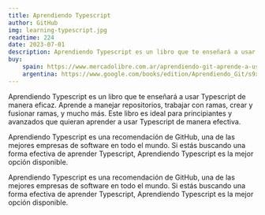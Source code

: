 ```yaml
---
title: Aprendiendo Typescript
author: GitHub
img: learning-typescript.jpg
readtime: 224
date: 2023-07-01
description: Aprendiendo Typescript es un libro que te enseñará a usar Typescript de manera eficaz.
buy: 
    spain: https://www.mercadolibre.com.ar/aprendiendo-git-aprende-a-usar-git-de-manera-eficaz-9791210130001
    argentina: https://www.google.com/books/edition/Aprendiendo_Git/s9xPAAAAMAAJ?hl=es&gbpv=0&dq=Aprendiendo+Git&pg=PP1&printsec=frontcover
---
```

Aprendiendo Typescript es un libro que te enseñará a usar Typescript de manera eficaz. Aprende a manejar repositorios, trabajar con ramas, crear y fusionar ramas, y mucho más. Este libro es ideal para principiantes y avanzados que quieran aprender a usar Typescript de manera efectiva.

Aprendiendo Typescript es una recomendación de GitHub, una de las mejores empresas de software en todo el mundo. Si estás buscando una forma efectiva de aprender Typescript, Aprendiendo Typescript es la mejor opción disponible.

Aprendiendo Typescript es una recomendación de GitHub, una de las mejores empresas de software en todo el mundo. Si estás buscando una forma efectiva de aprender Typescript, Aprendiendo Typescript es la mejor opción disponible.

